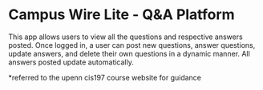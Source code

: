 # Campus Wire Lite - Q&A Platform

This app allows users to view all the questions and respective answers posted. Once logged in, a user can post new questions, answer questions, update answers, and delete their own questions in a dynamic manner. All answers posted update automatically. 

*referred to the upenn cis197 course website for guidance
